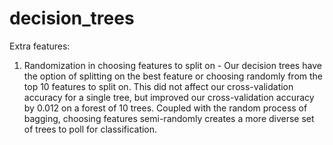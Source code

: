 decision_trees
==============

Extra features:

1. Randomization in choosing features to split on - Our decision trees have the option of splitting on the best feature or choosing randomly from the top 10 features to split on. This did not affect our cross-validation accuracy for a single tree, but improved our cross-validation accuracy by 0.012 on a forest of 10 trees. Coupled with the random process of bagging, choosing features semi-randomly creates a more diverse set of trees to poll for classification.